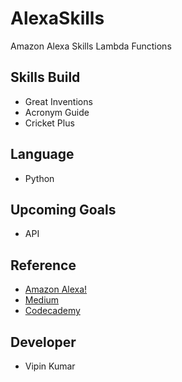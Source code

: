 
# AlexaSkills
Amazon Alexa Skills Lambda Functions

## Skills Build
- Great Inventions
- Acronym Guide
- Cricket Plus 

## Language
- Python

## Upcoming Goals
- API

## Reference
- [Amazon Alexa!](alexa.amazon.com)
- [Medium](www.medium.com)
- [Codecademy](www.codecademy.com)

## Developer
- Vipin Kumar 


